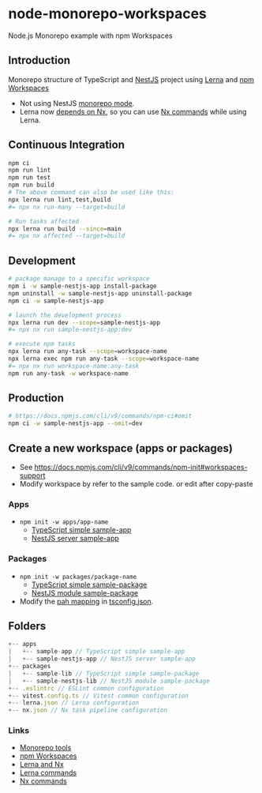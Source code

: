 # node-monorepo-workspaces

Node.js Monorepo example with npm Workspaces

## Introduction

Monorepo structure of TypeScript and [NestJS](https://nestjs.com) project using [Lerna](https://lerna.js.org) and [npm Workspaces](https://docs.npmjs.com/cli/v9/using-npm/workspaces)

- Not using NestJS [monorepo mode](https://docs.nestjs.com/cli/monorepo).
- Lerna now [depends on Nx](https://github.com/lerna/lerna/blob/329eb99e3080cc4d5de53960a7d0421091b08782/core/lerna/package.json#L66), so you can use [Nx commands](https://nx.dev/reference/commands) while using Lerna.

## Continuous Integration

```sh
npm ci
npm run lint
npm run test
npm run build
# The above command can also be used like this:
npx lerna run lint,test,build
#= npx nx run-many --target=build

# Run tasks affected
npx lerna run build --since=main
#= npx nx affected --target=build
```

## Development

```sh
# package manage to a specific workspace
npm i -w sample-nestjs-app install-package
npm uninstall -w sample-nestjs-app uninstall-package
npm ci -w sample-nestjs-app

# launch the development process
npx lerna run dev --scope=sample-nestjs-app
#= npx nx run sample-nestjs-app:dev

# execute npm tasks
npx lerna run any-task --scope=workspace-name
npx lerna exec npm run any-task --scope=workspace-name
#= npx nx run workspace-name:any-task
npm run any-task -w workspace-name
```

## Production

```sh
# https://docs.npmjs.com/cli/v9/commands/npm-ci#omit
npm ci -w sample-nestjs-app --omit=dev
```

## Create a new workspace (apps or packages)

- See <https://docs.npmjs.com/cli/v9/commands/npm-init#workspaces-support>
- Modify workspace by refer to the sample code. or edit after copy-paste

### Apps

- `npm init -w apps/app-name`
  - [TypeScript simple sample-app](apps/sample-app)
  - [NestJS server sample-app](apps/sample-nestjs-app)

### Packages

- `npm init -w packages/package-name`
  - [TypeScript simple sample-package](packages/sample-lib)
  - [NestJS module sample-package](packages/sample-nestjs-lib)
- Modify the [pah mapping](https://www.typescriptlang.org/docs/handbook/module-resolution.html#path-mapping) in [tsconfig.json](tsconfig.json).

## Folders

```js
+-- apps
|   +-- sample-app // TypeScript simple sample-app
|   +-- sample-nestjs-app // NestJS server sample-app
+-- packages
|   +-- sample-lib // TypeScript simple sample-package
|   +-- sample-nestjs-lib // NestJS module sample-package
+-- .eslintrc // ESLint common configuration
+-- vitest.config.ts // Vitest common configuration
+-- lerna.json // Lerna configuration
+-- nx.json // Nx task pipeline configuration
```

### Links

- [Monorepo tools](https://monorepo.tools)
- [npm Workspaces](https://docs.npmjs.com/cli/v9/using-npm/workspaces)
- [Lerna and Nx](https://lerna.js.org/docs/lerna-and-nx)
- [Lerna commands](https://lerna.js.org/docs/api-reference/commands)
- [Nx commands](https://nx.dev/reference/commands)
